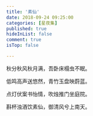 ```yaml
---
title: '素仙'
date: 2018-09-24 09:25:00
categories: [星夜集]
published: true
hideInList: false
comment: true 
isTop: false

---
```


秋分秋风秋月满，吾卧床榻虫不眠。

低鸣高声送悠然，青竹玉盘映蔚蓝。

点灯伏案书怡情，吹烛推门坐庭院。

斟杯浊酒饮素仙，御清风兮上南天。

